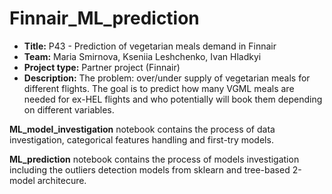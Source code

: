 # Finnair_ML_prediction

* **Title:** P43 - Prediction of vegetarian meals demand in Finnair
* **Team:** Maria Smirnova, Kseniia Leshchenko, Ivan Hladkyi
* **Project type:** Partner project (Finnair)
* **Description:** The problem: over/under supply of vegetarian meals for different flights. The goal is to predict how many VGML meals are needed for ex-HEL flights and who potentially will book them depending on different variables.

**ML_model_investigation** notebook contains the process of data investigation, categorical features handling and first-try models.

**ML_prediction** notebook contains the process of models investigation including the outliers detection models from sklearn and tree-based 2-model architecure.
